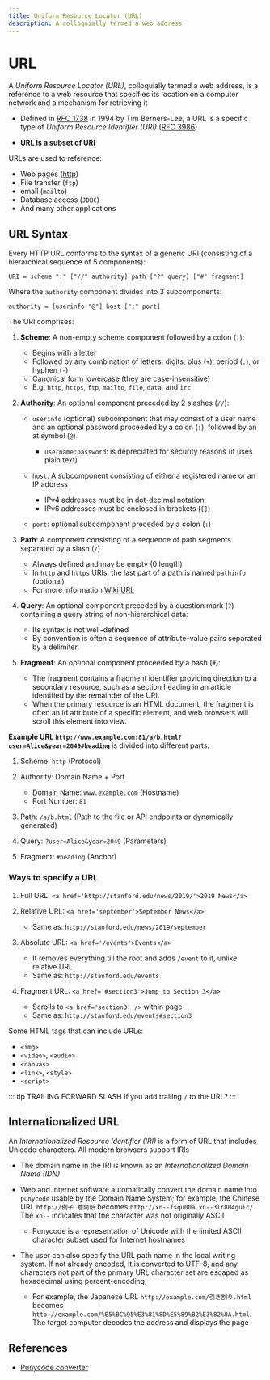 ```yaml
---
title: Uniform Resource Locator (URL)
description: A colloquially termed a web address
---
```


# URL

A _Uniform Resource Locator (URL)_, colloquially termed a web address, is a reference to a web resource that specifies its location on a computer network and a mechanism for retrieving it

- Defined in [RFC 1738](https://datatracker.ietf.org/doc/html/rfc1738) in 1994 by Tim Berners-Lee, a URL is a specific type of _Uniform Resource Identifier (URI)_ ([RFC 3986](https://datatracker.ietf.org/doc/html/rfc3986))

- **URL is a subset of URI**

URLs are used to reference:

- Web pages ([http](./HTTP.md))
- File transfer (`ftp`)
- email (`mailto`)
- Database access (`JDBC`)
- And many other applications

## URL Syntax

Every HTTP URL conforms to the syntax of a generic URI (consisting of a hierarchical sequence of 5 components):

```text
URI = scheme ":" ["//" authority] path ["?" query] ["#" fragment]
```

Where the `authority` component divides into 3 subcomponents:

```text
authority = [userinfo "@"] host [":" port]
```

The URI comprises:

1. **Scheme**: A non-empty scheme component followed by a colon (`:`):

   - Begins with a letter
   - Followed by any combination of letters, digits, plus (`+`), period (`.`), or hyphen (`-`)
   - Canonical form lowercase (they are case-insensitive)
   - E.g. `http`, `https`, `ftp`, `mailto`, `file`, `data`, and `irc`

2. **Authority**: An optional component preceded by 2 slashes (`//`):

   - `userinfo` (optional) subcomponent that may consist of a user name and an optional password proceeded by a colon (`:`), followed by an at symbol (`@`)

     - `username:password`: is depreciated for security reasons (it uses plain text)

   - `host`: A subcomponent consisting of either a registered name or an IP address

     - IPv4 addresses must be in dot-decimal notation
     - IPv6 addresses must be enclosed in brackets (`[]`)

   - `port`: optional subcomponent preceded by a colon (`:`)

3. **Path**: A component consisting of a sequence of path segments separated by a slash (`/`)

   - Always defined and may be empty (0 length)
   - In `http` and `https` URIs, the last part of a path is named `pathinfo` (optional)
   - For more information [Wiki URL](https://en.wikipedia.org/wiki/URL)

4. **Query**: An optional component preceded by a question mark (`?`) containing a query string of non-hierarchical data:

   - Its syntax is not well-defined
   - By convention is often a sequence of attribute–value pairs separated by a delimiter.

5. **Fragment**: An optional component proceeded by a hash (`#`):

   - The fragment contains a fragment identifier providing direction to a secondary resource, such as a section heading in an article identified by the remainder of the URI.
   - When the primary resource is an HTML document, the fragment is often an id attribute of a specific element, and web browsers will scroll this element into view.

**Example URL `http://www.example.com:81/a/b.html?user=Alice&year=2049#heading`** is divided into different parts:

1. Scheme: `http` (Protocol)
2. Authority: Domain Name + Port

   - Domain Name: `www.example.com` (Hostname)
   - Port Number: `81`

3. Path: `/a/b.html` (Path to the file or API endpoints or dynamically generated)
4. Query: `?user=Alice&year=2049` (Parameters)
5. Fragment: `#heading` (Anchor)

### Ways to specify a URL

1. Full URL: `<a href='http://stanford.edu/news/2019/'>2019 News</a>`

2. Relative URL: `<a href='september'>September News</a>`

   - Same as: `http://stanford.edu/news/2019/september`

3. Absolute URL: `<a href='/events'>Events</a>`

   - It removes everything till the root and adds `/event` to it, unlike relative URL
   - Same as: `http://stanford.edu/events`

4. Fragment URL: `<a href='#section3'>Jump to Section 3</a>`

   - Scrolls to `<a href='section3' />` within page
   - Same as: `http://stanford.edu/events#section3`

Some HTML tags that can include URLs:

- `<img>`
- `<video>`, `<audio>`
- `<canvas>`
- `<link>`, `<style>`
- `<script>`

::: tip TRAILING FORWARD SLASH
If you add trailing `/` to the URL?
:::

## Internationalized URL

An _Internationalized Resource Identifier (IRI)_ is a form of URL that includes Unicode characters. All modern browsers support IRIs

- The domain name in the IRI is known as an _Internationalized Domain Name (IDN)_

- Web and Internet software automatically convert the domain name into `punycode` usable by the Domain Name System; for example, the Chinese URL `http://例子.卷筒纸` becomes `http://xn--fsqu00a.xn--3lr804guic/`. The `xn--` indicates that the character was not originally ASCII

  - Punycode is a representation of Unicode with the limited ASCII character subset used for Internet hostnames

- The user can also specify the URL path name in the local writing system. If not already encoded, it is converted to UTF-8, and any characters not part of the primary URL character set are escaped as hexadecimal using percent-encoding;

  - For example, the Japanese URL `http://example.com/引き割り.html` becomes `http://example.com/%E5%BC%95%E3%81%8D%E5%89%B2%E3%82%8A.html`. The target computer decodes the address and displays the page

## References

- [Punycode converter](https://www.punycoder.com/)
